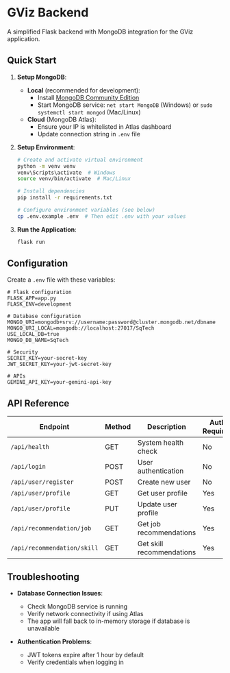 # GViz Backend

A simplified Flask backend with MongoDB integration for the GViz application.

## Quick Start

1. **Setup MongoDB**:
   - **Local** (recommended for development): 
     - Install [MongoDB Community Edition](https://www.mongodb.com/docs/manual/installation/)
     - Start MongoDB service: `net start MongoDB` (Windows) or `sudo systemctl start mongod` (Mac/Linux)
   - **Cloud** (MongoDB Atlas):
     - Ensure your IP is whitelisted in Atlas dashboard
     - Update connection string in `.env` file

2. **Setup Environment**:
   ```bash
   # Create and activate virtual environment
   python -m venv venv
   venv\Scripts\activate  # Windows
   source venv/bin/activate  # Mac/Linux
   
   # Install dependencies
   pip install -r requirements.txt
   
   # Configure environment variables (see below)
   cp .env.example .env  # Then edit .env with your values
   ```

3. **Run the Application**:
   ```bash
   flask run
   ```

## Configuration

Create a `.env` file with these variables:

```
# Flask configuration
FLASK_APP=app.py
FLASK_ENV=development

# Database configuration
MONGO_URI=mongodb+srv://username:password@cluster.mongodb.net/dbname
MONGO_URI_LOCAL=mongodb://localhost:27017/SqTech
USE_LOCAL_DB=true
MONGO_DB_NAME=SqTech

# Security
SECRET_KEY=your-secret-key
JWT_SECRET_KEY=your-jwt-secret-key

# APIs
GEMINI_API_KEY=your-gemini-api-key
```

## API Reference

| Endpoint | Method | Description | Auth Required |
|----------|--------|-------------|--------------|
| `/api/health` | GET | System health check | No |
| `/api/login` | POST | User authentication | No |
| `/api/user/register` | POST | Create new user | No |
| `/api/user/profile` | GET | Get user profile | Yes |
| `/api/user/profile` | PUT | Update user profile | Yes |
| `/api/recommendation/job` | GET | Get job recommendations | Yes |
| `/api/recommendation/skill` | GET | Get skill recommendations | Yes |

## Troubleshooting

- **Database Connection Issues**: 
  - Check MongoDB service is running
  - Verify network connectivity if using Atlas
  - The app will fall back to in-memory storage if database is unavailable

- **Authentication Problems**:
  - JWT tokens expire after 1 hour by default
  - Verify credentials when logging in
